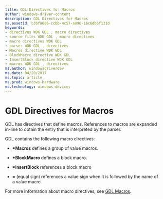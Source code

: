 ```yaml
---
title: GDL Directives for Macros
author: windows-driver-content
description: GDL Directives for Macros
ms.assetid: b3bf8686-ccbb-4c57-a896-16c6db6f131d
keywords:
- directives WDK GDL , macro directives
- source files WDK GDL , macro directives
- macro directives WDK GDL
- parser WDK GDL , directives
- Macros directive WDK GDL
- BlockMacro directive WDK GDL
- InsertBlock directive WDK GDL
- macros WDK GDL , directives
ms.author: windowsdriverdev
ms.date: 04/20/2017
ms.topic: article
ms.prod: windows-hardware
ms.technology: windows-devices
---
```


# GDL Directives for Macros


GDL has directives that define macros. References to macros are expanded in-line to obtain the entry that is interpreted by the parser.

GDL contains the following macro directives:

-   **\*Macros** defines a group of value macros.

-   **\*BlockMacro** defines a block macro.

-   **\*InsertBlock** references a block macro

-   **=** (equal sign) references a value sign when it is followed by the name of a value macro.

For more information about macro directives, see [GDL Macros](gdl-macros.md).

 

 




